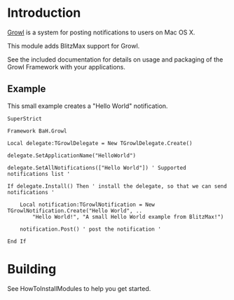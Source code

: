# Introduction #

[Growl](http://growl.info) is a system for posting notifications to users on Mac OS X.

This module adds BlitzMax support for Growl.

See the included documentation for details on usage and packaging of the Growl Framework with your applications.

## Example ##

This small example creates a "Hello World" notification.
```
SuperStrict

Framework BaH.Growl

Local delegate:TGrowlDelegate = New TGrowlDelegate.Create()

delegate.SetApplicationName("HelloWorld")

delegate.SetAllNotifications(["Hello World"]) ' Supported notifications list '

If delegate.Install() Then ' install the delegate, so that we can send notifications '

	Local notification:TGrowlNotification = New TGrowlNotification.Create("Hello World", ..
		"Hello World!", "A small Hello World example from BlitzMax!")
		
	notification.Post() ' post the notification '

End If
```


# Building #

See HowToInstallModules to help you get started.